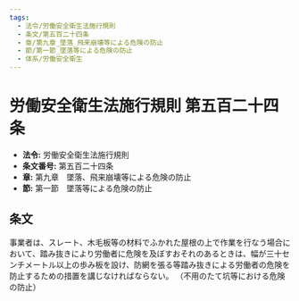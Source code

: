 ```yaml
---
tags:
  - 法令/労働安全衛生法施行規則
  - 条文/第五百二十四条
  - 章/第九章_墜落_飛来崩壊等による危険の防止
  - 節/第一節_墜落等による危険の防止
  - 体系/労働安全衛生
---
```

# 労働安全衛生法施行規則 第五百二十四条

- **法令:** 労働安全衛生法施行規則
- **条文番号:** 第五百二十四条
- **章:** 第九章　墜落、飛来崩壊等による危険の防止
- **節:** 第一節　墜落等による危険の防止

## 条文
事業者は、スレート、木毛板等の材料でふかれた屋根の上で作業を行なう場合において、踏み抜きにより労働者に危険を及ぼすおそれのあるときは、幅が三十センチメートル以上の歩み板を設け、防網を張る等踏み抜きによる労働者の危険を防止するための措置を講じなければならない。
（不用のたて坑等における危険の防止）

